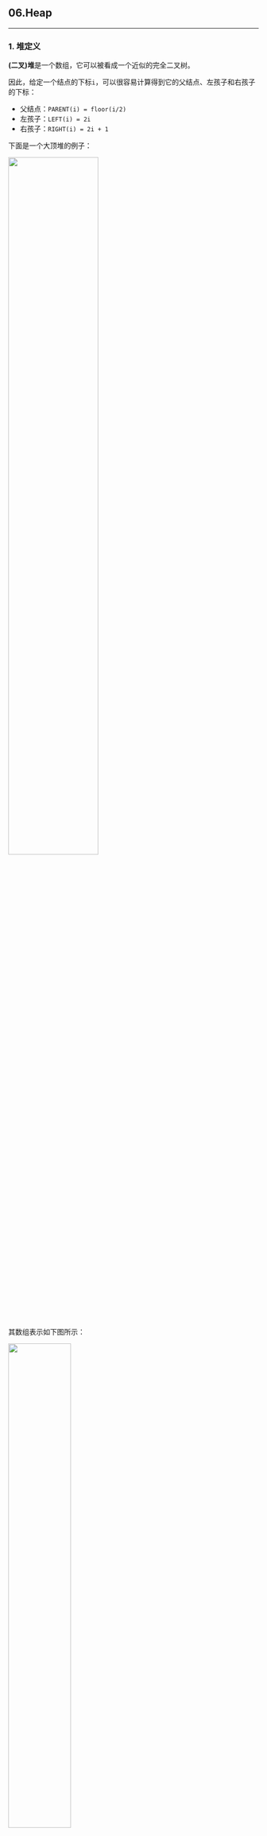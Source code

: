 ## 06.Heap
------

### 1. 堆定义

**(二叉)堆**是一个数组，它可以被看成一个近似的完全二叉树。

因此，给定一个结点的下标`i`，可以很容易计算得到它的父结点、左孩子和右孩子的下标：

 - 父结点：`PARENT(i) = floor(i/2)`
 - 左孩子：`LEFT(i) = 2i`
 - 右孩子：`RIGHT(i) = 2i + 1`
 
 下面是一个大顶堆的例子：
 
 <img src = "https://img-blog.csdnimg.cn/2019091210010921.png" width = "60%">
 
 其数组表示如下图所示：
 
 <img src = "https://img-blog.csdnimg.cn/20190912100341609.png" width = "50%">
 
 **大顶堆的性质**是指除了根结点以外的所有结点`i`都要满足：`A[PARENT(i)] ≥ A[i]`
 
 关于堆有如下值得注意的几点：
 
**注1**：堆并不保证所有元素有序。<br>
**注2**：堆除了最后一层其他层都是**完全**的。<br>
**注2**：堆中的元素时**按层的顺序存储**的，在后面会看到这种顺序存储的好处。<br>
**注3**：定义堆中结点的**高度**为该结点到叶结点最长简单路径上**边**的数目，进而把堆的高度定义为根结点的高度。

**叶子结点**：由于堆是一棵完全二叉树，因此堆的叶子结点只可能出现在最后两层中，如上图中的`2、4、1、9、3`。

值得注意的一点是，堆的最后一个非叶子结点的下标为`floor(length/2)`，这个性质在后面建堆的过程中很有用。

### 2. 维护堆的性质

大顶堆的最重要的性质是：堆中的任何非根结点都要满足`A[PARENT(i)] ≥ A[i]`，因此维护堆的性质的过程主要就是使得某个结点要大于其孩子结点。

```c
void MAX_HEAPIFY(ElemType* A, int length, int i) {
	int l = LEFT(i);
	int r = RIGHT(i);
	ElemType largest = i;
	if (l <= length && A[l] > A[largest])
		largest = l;

	if (r <= length && A[r] > A[largest])
		largest = r;

	if (largest != i) {
		SWAP(A[i], A[largest]);
		MAX_HEAPIFY(A, length, largest);
	}	
}
```
上述代码确保了结点`i`的大小大于其孩子结点的大小，使得结点`i`满足了大顶堆的要求，然后通过递归的方式来保持其子树中的结点也满足大顶堆的要求。

下面是一个例子，当`i = 2`时：

<img src = "https://img-blog.csdnimg.cn/20190912110840627.png" width = "100%">

此时，显然结点`A[2] = 4`违反了大顶堆的性质，需要将`4`和`14`进行交换。交换之后，`A[4] = 4`仍然违反了大顶堆的性质，因此需要再次将`4`和`8`交换，完成结点`A[2]`的性质的维护。

### 3. 建堆

建堆的过程很简单，只需要从下往上对所有的非叶子结点调用`MAX_HEAPIFY`来维护堆的性质，对所有的非叶子结点迭代完之后，大顶堆就建立完毕了。

```c
void BUILD_MAX_HEAP(A, length) {
	for (int i = length / 2; i > 0; --i) {
		MAX_HEAPIFY(A, length, i);
	}
}
```

值得注意的是，这里用到了前面提到的性质：**堆的最后一个非叶子结点的下标为`floor(length/2)`。**

查看：[源码](./src/06.Heap.c)|[C++版本](../C++/06.Heap.md)|[Python版本](../Python/06.Heap.md)
